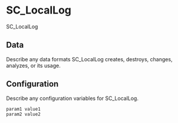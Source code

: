# SC_LocalLog

SC_LocalLog

## Data

Describe any data formats SC_LocalLog creates, destroys, changes, analyzes, or its usage.




## Configuration

Describe any configuration variables for SC_LocalLog.

```
param1 value1
param2 value2
```
